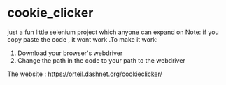 # cookie_clicker
just a fun little selenium project which anyone can expand on
Note: if you copy paste the code , it wont work .To make it work:
1) Download your browser's webdriver
2) Change the path in the code to your path to the webdriver

The website : https://orteil.dashnet.org/cookieclicker/
